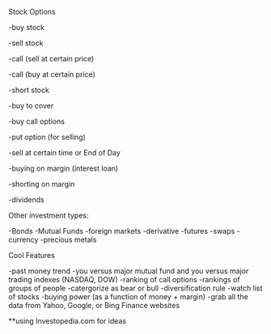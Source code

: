 Stock Options

  -buy stock

  -sell stock

  -call (sell at certain price)

  -call (buy at certain price)
  
  -short stock
  
  -buy to cover
  
  -buy call options
  
  -put option (for selling)
  
  -sell at certain time or End of Day
  
  -buying on margin (interest loan)
  
  -shorting on margin
  
  -dividends 
  
Other investment types:

  -Bonds
  -Mutual Funds
  -foreign markets
  -derivative 
  -futures
  -swaps
  -currency
  -precious metals

Cool Features

  -past money trend
  -you versus major mutual fund and you versus major trading indexes (NASDAQ, DOW)
  -ranking of call options
  -rankings of groups of people
  -catergorize as bear or bull
  -diversification rule
  -watch list of stocks
  -buying power (as a function of money + margin)
  -grab all the data from Yahoo, Google, or Bing Finance websites
  
**using Investopedia.com for ideas